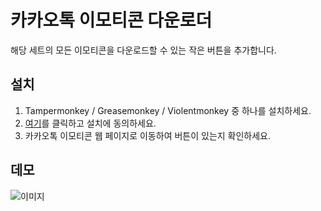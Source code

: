 # 카카오톡 이모티콘 다운로더
해당 세트의 모든 이모티콘을 다운로드할 수 있는 작은 버튼을 추가합니다.

## 설치

1. Tampermonkey / Greasemonkey / Violentmonkey 중 하나를 설치하세요.
2. [여기](https://github.com/LMNYX/kakaotalk-emoticon-downloader/raw/main/kakaoyoink.user.js)를 클릭하고 설치에 동의하세요.
3. 카카오톡 이모티콘 웹 페이지로 이동하여 버튼이 있는지 확인하세요.

## 데모

![이미지](https://github.com/LMNYX/kakaotalk-emoticon-downloader/assets/13962537/744c2780-281a-4d32-8ed6-6a5d56397b0d)
